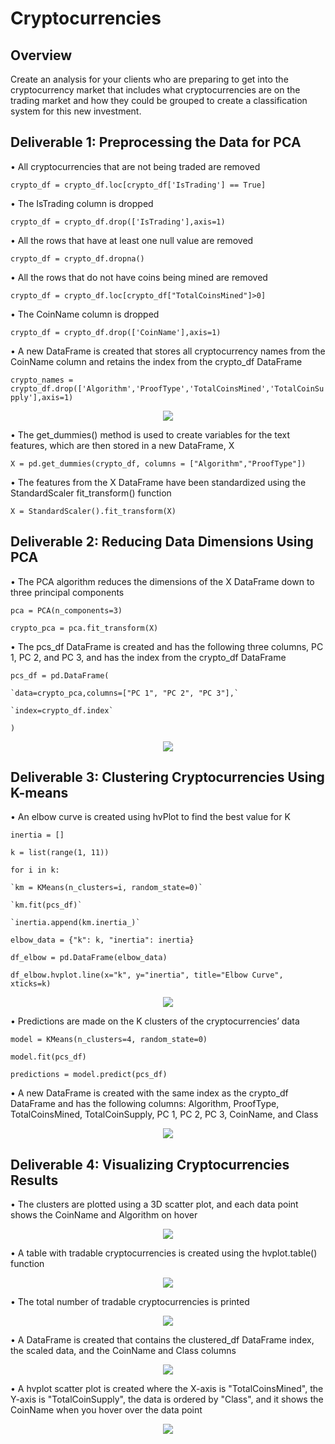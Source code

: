 # Cryptocurrencies
## Overview
Create an analysis for your clients who are preparing to get into the cryptocurrency market that includes what cryptocurrencies are on the trading market and how they could be grouped to create a classification system for this new investment.
## Deliverable 1: Preprocessing the Data for PCA
• All cryptocurrencies that are not being traded are removed

`crypto_df = crypto_df.loc[crypto_df['IsTrading'] == True]`

• The IsTrading column is dropped

`crypto_df = crypto_df.drop(['IsTrading'],axis=1)`

• All the rows that have at least one null value are removed

`crypto_df = crypto_df.dropna()`

• All the rows that do not have coins being mined are removed

`crypto_df = crypto_df.loc[crypto_df["TotalCoinsMined"]>0]`

• The CoinName column is dropped

`crypto_df = crypto_df.drop(['CoinName'],axis=1)`

• A new DataFrame is created that stores all cryptocurrency names from the CoinName column and retains the index from the crypto_df DataFrame

`crypto_names = crypto_df.drop(['Algorithm','ProofType','TotalCoinsMined','TotalCoinSupply'],axis=1)`

<p align='center'>
  <img src='https://github.com/jzebker/Cryptocurrencies/blob/main/img/CoinNameDF.png?raw=true'>
</p>

• The get_dummies() method is used to create variables for the text features, which are then stored in a new DataFrame, X

`X = pd.get_dummies(crypto_df, columns = ["Algorithm","ProofType"])`

• The features from the X DataFrame have been standardized using the StandardScaler fit_transform() function

`X = StandardScaler().fit_transform(X)`

## Deliverable 2: Reducing Data Dimensions Using PCA
• The PCA algorithm reduces the dimensions of the X DataFrame down to three principal components

`pca = PCA(n_components=3)`

`crypto_pca = pca.fit_transform(X)`

• The pcs_df DataFrame is created and has the following three columns, PC 1, PC 2, and PC 3, and has the index from the crypto_df DataFrame

`pcs_df = pd.DataFrame(`

    `data=crypto_pca,columns=["PC 1", "PC 2", "PC 3"],`
    
    `index=crypto_df.index`
    
`)`

<p align='center'>
  <img src='https://github.com/jzebker/Cryptocurrencies/blob/main/img/pcs_df.png?raw=true'>
</p>

## Deliverable 3: Clustering Cryptocurrencies Using K-means
• An elbow curve is created using hvPlot to find the best value for K

`inertia = []`

`k = list(range(1, 11))`


`for i in k:`

    `km = KMeans(n_clusters=i, random_state=0)`
    
    `km.fit(pcs_df)`
    
    `inertia.append(km.inertia_)`


`elbow_data = {"k": k, "inertia": inertia}`

`df_elbow = pd.DataFrame(elbow_data)`

`df_elbow.hvplot.line(x="k", y="inertia", title="Elbow Curve", xticks=k)`

<p align='center'>
  <img src='https://github.com/jzebker/Cryptocurrencies/blob/main/img/elbowcurve.png?raw=true'>
</p>

• Predictions are made on the K clusters of the cryptocurrencies’ data 

`model = KMeans(n_clusters=4, random_state=0)`

`model.fit(pcs_df)`

`predictions = model.predict(pcs_df)`

• A new DataFrame is created with the same index as the crypto_df DataFrame and has the following columns: Algorithm, ProofType, TotalCoinsMined, TotalCoinSupply, PC 1, PC 2, PC 3, CoinName, and Class

<p align='center'>
  <img src='https://github.com/jzebker/Cryptocurrencies/blob/main/img/clustered_df.png?raw=true'>
</p>

## Deliverable 4: Visualizing Cryptocurrencies Results
• The clusters are plotted using a 3D scatter plot, and each data point shows the CoinName and Algorithm on hover

<p align='center'>
  <img src='https://github.com/jzebker/Cryptocurrencies/blob/main/img/3dscatter.png?raw=true'>
</p>

• A table with tradable cryptocurrencies is created using the hvplot.table() function

<p align='center'>
  <img src='https://github.com/jzebker/Cryptocurrencies/blob/main/img/tradabletable.png?raw=true'>
</p>

• The total number of tradable cryptocurrencies is printed

<p align='center'>
  <img src='https://github.com/jzebker/Cryptocurrencies/blob/main/img/totaltradable.png?raw=true'>
</p>

• A DataFrame is created that contains the clustered_df DataFrame index, the scaled data, and the CoinName and Class columns 

<p align='center'>
  <img src='https://github.com/jzebker/Cryptocurrencies/blob/main/img/newdfD4.png?raw=true'>
</p>

• A hvplot scatter plot is created where the X-axis is "TotalCoinsMined", the Y-axis is "TotalCoinSupply", the data is ordered by "Class", and it shows the CoinName when you hover over the data point

<p align='center'>
  <img src='https://github.com/jzebker/Cryptocurrencies/blob/main/img/scatterplot.png?raw=true'>
</p>
